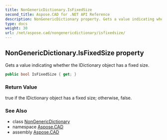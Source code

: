 ```yaml
---
title: NonGenericDictionary.IsFixedSize
second_title: Aspose.CAD for .NET API Reference
description: NonGenericDictionary property. Gets a value indicating whether the IDictionary object has a fixed size
type: docs
weight: 30
url: /net/aspose.cad/nongenericdictionary/isfixedsize/
---
```

## NonGenericDictionary.IsFixedSize property

Gets a value indicating whether the IDictionary object has a fixed size.

```csharp
public bool IsFixedSize { get; }
```

### Return Value

true if the IDictionary object has a fixed size; otherwise, false.

### See Also

* class [NonGenericDictionary](../)
* namespace [Aspose.CAD](../../nongenericdictionary/)
* assembly [Aspose.CAD](../../../)



